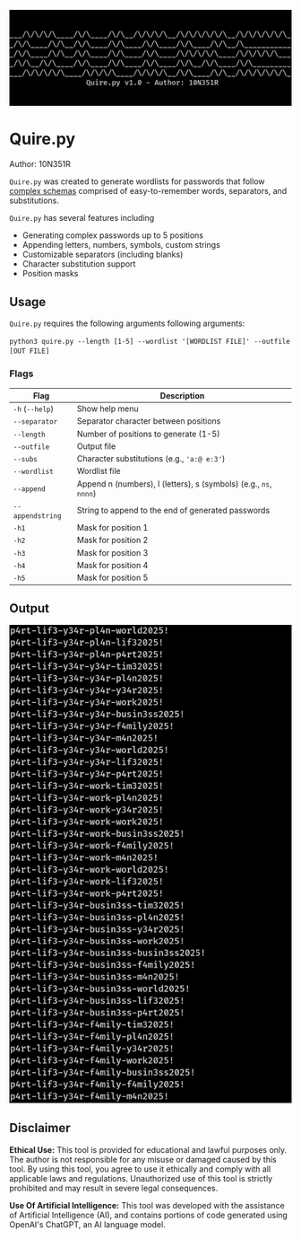 ![alt text](https://github.com/10N351R/Quire/blob/main/Images/Logo.png)
# Quire.py
Author: 10N351R

`Quire.py` was created to generate wordlists for passwords that follow [complex schemas](https://xkcd.com/936/) comprised of easy-to-remember words, separators, and substitutions. 

`Quire.py` has several features including
- Generating complex passwords up to 5 positions
- Appending letters, numbers, symbols, custom strings
- Customizable separators (including blanks)
- Character substitution support 
- Position masks

## Usage 
`Quire.py` requires the following arguments following arguments:

`python3 quire.py --length [1-5] --wordlist '[WORDLIST FILE]' --outfile [OUT FILE]`

### Flags
| Flag          | Description                                                   |
|---------------|---------------------------------------------------------------|
| `-h` (`--help`)   | Show help menu                                                |
| `--separator`    | Separator character between positions                         |
| `--length`       | Number of positions to generate (1-5)                              |
| `--outfile`      | Output file                                                   |
| `--subs`         | Character substitutions (e.g., `'a:@ e:3'`)                     |
| `--wordlist`     | Wordlist file                                                 |
| `--append`       | Append n (numbers), l (letters), s (symbols) (e.g., `ns`, `nnnn`) |
| `--appendstring` | String to append to the end of generated passwords            |
| `-h1`           | Mask for position 1                                           |
| `-h2`           | Mask for position 2                                           |
| `-h3`           | Mask for position 3                                           |
| `-h4`           | Mask for position 4                                           |
| `-h5`           | Mask for position 5                                           |


## Output 
![alt text](https://github.com/10N351R/Quire/blob/main/Images/Output.png)

## Disclaimer
**Ethical Use:** This tool is provided for educational and lawful purposes only. The author is not responsible for any misuse or damaged caused by this tool. By using this tool, you agree to use it ethically and comply with all applicable laws and regulations. Unauthorized use of this tool is strictly prohibited and may result in severe legal consequences.

**Use Of Artificial Intelligence:** This tool was developed with the assistance of Artificial Intelligence (AI), and contains portions of code generated using OpenAI's ChatGPT, an AI language model.
